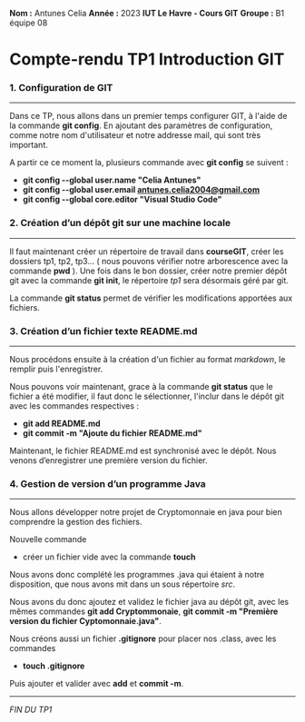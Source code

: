 **Nom :** Antunes Celia        **Année :** 2023         **IUT Le Havre - Cours GIT**
**Groupe :** B1 équipe 08


# Compte-rendu TP1 Introduction GIT


### 1. Configuration de GIT

***

Dans ce TP, nous allons dans un premier temps configurer GIT, à l'aide de la commande **git config**. En ajoutant des paramètres de configuration, comme notre nom d'utilisateur et notre addresse mail, qui sont très important.

A partir ce ce moment la, plusieurs commande avec **git config** se suivent :

* **git config --global user.name "Celia Antunes"**
* **git config --global user.email antunes.celia2004@gmail.com**
* **git config --global core.editor "Visual Studio Code"**

### 2. Création d’un dépôt git sur une machine locale

***

Il faut maintenant créer un répertoire de travail dans **courseGIT**, créer les dossiers tp1, tp2, tp3... ( nous pouvons vérifier notre arborescence avec la commande **pwd** ).
Une fois dans le bon dossier, créer notre premier dépôt git avec la commande **git init**, le répertoire *tp1* sera désormais géré par git.

La commande **git status** permet de vérifier les modifications apportées aux fichiers.  

### 3. Création d’un fichier texte README.md

***

Nous procédons ensuite à la création d'un fichier au format *markdown*, le remplir puis l'enregistrer.   

Nous pouvons voir maintenant, grace à la commande **git status** que le fichier a été modifier, il faut donc le sélectionner, l'inclur dans le dépôt git avec les commandes respectives : 

* **git add README.md**
* **git commit -m "Ajoute du fichier README.md"**

Maintenant, le fichier README.md est synchronisé avec le dépôt. Nous venons d’enregistrer une première version du fichier.

### 4. Gestion de version d’un programme Java

***

Nous allons développer notre projet de Cryptomonnaie en java pour bien comprendre la gestion des fichiers.  

Nouvelle commande
* créer un fichier vide avec la commande **touch**

Nous avons donc complété les programmes .java qui étaient à notre disposition, que nous avons mit dans un sous répertoire *src*.  

Nous avons du donc ajoutez et validez le fichier java au dépôt git, avec les mêmes commandes **git add Cryptommonaie**, **git commit -m "Première version du fichier Cyptomonnaie.java"**.

Nous créons aussi un fichier **.gitignore** pour placer nos .class, avec les commandes
* **touch .gitignore**

Puis ajouter et valider avec **add** et **commit -m**.

***

*FIN DU TP1*